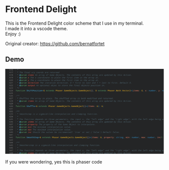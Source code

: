 # Frontend Delight

This is the Frontend Delight color scheme that I use in my terminal.  
I made it into a vscode theme.  
Enjoy :)

Original creator: <https://github.com/bernatfortet>

## Demo

![](./preview.png)

If you were wondering, yes this is phaser code
